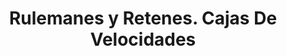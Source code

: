 ---
title: "Rulemanes y Retenes. Cajas De Velocidades"
url: /la-rioja/rulemanes-y-retenes-cajas-de-velocidades/
shop: piezas de automóviles
---